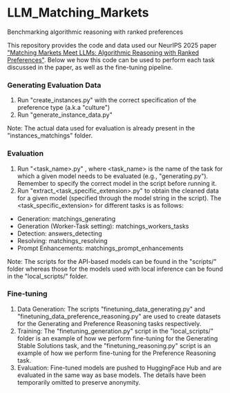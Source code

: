 # LLM_Matching_Markets
Benchmarking algorithmic reasoning with ranked preferences

This repository provides the code and data used our NeurIPS 2025 paper ["Matching Markets Meet LLMs: Algorithmic Reasoning with Ranked Preferences"](https://neurips.cc/virtual/2025/poster/120182). Below we how this code can be used to perform each task discussed in the paper, as well as the fine-tuning pipeline. 

### Generating Evaluation Data

1. Run "create_instances.py" with the correct specification of the preference type (a.k.a "culture")
2. Run "generate_instance_data.py"

Note: The actual data used for evaluation is already present in the "instances_matchings" folder.

### Evaluation

1. Run "<task_name>.py" , where <task_name> is the name of the task for which a given model needs to be evaluated (e.g., "generating.py"). Remember to specify the correct model in the script before running it.
2. Run "extract_<task_specific_extension>.py" to obtain the cleaned data for a given model (specified through the model string in the script). The <task_specific_extension> for different tasks is as follows:
- Generation: matchings_generating
- Generation (Worker-Task setting): matchings_workers_tasks
- Detection: answers_detecting
- Resolving: matchings_resolving
- Prompt Enhancements: matchings_prompt_enhancements 


Note: The scripts for the API-based models can be found in the "scripts/" folder whereas those for the models used with local inference can be found in the "local_scripts/" folder. 

### Fine-tuning

1. Data Generation: The scripts "finetuning_data_generating.py" and "finetuning_data_preference_reasoning.py" are used to create datasets for the Generating and Preference Reasoning tasks respectively.
2. Training: The "finetuning_generation.py" script in the "local_scripts/" folder is an example of how we perform fine-tuning for the Generating Stable Solutions task, and the "finetuning_reasoning.py" script is an example of how we perform fine-tuning for the Preference Reasoning task.
3. Evaluation: Fine-tuned models are pushed to HuggingFace Hub and are evaluated in the same way as base models. The details have been temporarily omitted to preserve anonymity.
